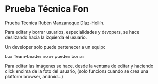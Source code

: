 # Prueba Técnica Fon

Prueba Técnica Rubén Manzaneque Díaz-Hellín.

Para editar y borrar usuarios, especialidades y devopers, se hace deslizando hacia la izquierda el usuario.

Un developer solo puede pertenecer a un equipo

Los Team-Leader no se pueden borrar

Para editar las imágenes se hace, desde la ventana de editar y haciendo click encima de la foto del usuario, (solo funciona cuando se crea una platform browser, android...)

